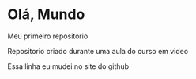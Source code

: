# Olá, Mundo
Meu primeiro repositorio

Repositorio criado durante uma aula do curso em video

Essa linha eu mudei no site do github
